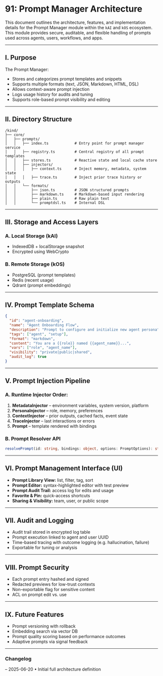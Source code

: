 # 91: Prompt Manager Architecture

This document outlines the architecture, features, and implementation details for the Prompt Manager module within the `kAI` and `kOS` ecosystem. This module provides secure, auditable, and flexible handling of prompts used across agents, users, workflows, and apps.

---

## I. Purpose

The Prompt Manager:

- Stores and categorizes prompt templates and snippets
- Supports multiple formats (text, JSON, Markdown, HTML, DSL)
- Allows context-aware prompt injection
- Logs usage history for audits and tuning
- Supports role-based prompt visibility and editing

---

## II. Directory Structure

```text
/kind/
├── core/
│   ├── prompts/
│   │   ├── index.ts            # Entry point for prompt manager service
│   │   ├── registry.ts         # Central registry of all prompt templates
│   │   ├── stores.ts           # Reactive state and local cache store
│   │   ├── injectors/
│   │   │   ├── context.ts      # Inject memory, metadata, system state
│   │   │   ├── trace.ts        # Inject prior trace history or outputs
│   │   └── formats/
│   │       ├── json.ts         # JSON structured prompts
│   │       ├── markdown.ts     # Markdown-based input rendering
│   │       ├── plain.ts        # Raw plain text
│   │       └── promptdsl.ts    # Internal DSL
```

---

## III. Storage and Access Layers

### A. Local Storage (kAI)

- IndexedDB + localStorage snapshot
- Encrypted using WebCrypto

### B. Remote Storage (kOS)

- PostgreSQL (prompt templates)
- Redis (recent usage)
- Qdrant (prompt embeddings)

---

## IV. Prompt Template Schema

```json
{
  "id": "agent-onboarding",
  "name": "Agent Onboarding Flow",
  "description": "Prompt to configure and initialize new agent persona",
  "tags": ["agent", "setup"],
  "format": "markdown",
  "content": "You are a {{role}} named {{agent_name}}...",
  "vars": ["role", "agent_name"],
  "visibility": "private|public|shared",
  "audit_log": true
}
```

---

## V. Prompt Injection Pipeline

### A. Runtime Injector Order:

1. **MetadataInjector** – environment variables, system version, platform
2. **PersonaInjector** – role, memory, preferences
3. **ContextInjector** – prior outputs, cached facts, event state
4. **TraceInjector** – last interactions or errors
5. **Prompt** – template rendered with bindings

### B. Prompt Resolver API

```ts
resolvePrompt(id: string, bindings: object, options: PromptOptions): string
```

---

## VI. Prompt Management Interface (UI)

- **Prompt Library View:** list, filter, tag, sort
- **Prompt Editor:** syntax-highlighted editor with test preview
- **Prompt Audit Trail:** access log for edits and usage
- **Favorite & Pin:** quick-access shortcuts
- **Sharing & Visibility:** team, user, or public scope

---

## VII. Audit and Logging

- Audit trail stored in encrypted log table
- Prompt execution linked to agent and user UUID
- Time-based tracing with outcome logging (e.g. hallucination, failure)
- Exportable for tuning or analysis

---

## VIII. Prompt Security

- Each prompt entry hashed and signed
- Redacted previews for low-trust contexts
- Non-exportable flag for sensitive content
- ACL on prompt edit vs. use

---

## IX. Future Features

- Prompt versioning with rollback
- Embedding search via vector DB
- Prompt quality scoring based on performance outcomes
- Adaptive prompts via signal feedback

---

### Changelog

– 2025-06-20 • Initial full architecture definition

